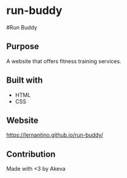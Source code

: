 # run-buddy

#Run Buddy 

## Purpose
A website that offers fitness training services. 

## Built with
* HTML 
* CSS

## Website
https://lernantino.github.io/run-buddy/

## Contribution 
Made with <3 by Akeva
